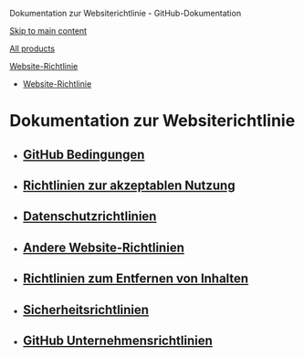 Dokumentation zur Websiterichtlinie - GitHub-Dokumentation

[Skip to main content](#main-content)

[All products](/de)

[Website-Richtlinie](/de/site-policy)

* [Website-Richtlinie](/de/site-policy)

Dokumentation zur Websiterichtlinie
==========

* [GitHub Bedingungen](/de/site-policy/github-terms)
  ----------

* [Richtlinien zur akzeptablen Nutzung](/de/site-policy/acceptable-use-policies)
  ----------

* [Datenschutzrichtlinien](/de/site-policy/privacy-policies)
  ----------

* [Andere Website-Richtlinien](/de/site-policy/other-site-policies)
  ----------

* [Richtlinien zum Entfernen von Inhalten](/de/site-policy/content-removal-policies)
  ----------

* [Sicherheitsrichtlinien](/de/site-policy/security-policies)
  ----------

* [GitHub Unternehmensrichtlinien](/de/site-policy/github-company-policies)
  ----------
